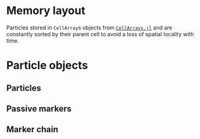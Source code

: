 # Memory layout

Particles stored in `CellArray`s objects from [`CellArrays.jl`](https://github.com/omlins/CellArrays.jl) and are constantly sorted by their parent cell to avoid a loss of spatial locality with time.

# Particle objects

## Particles

## Passive markers

## Marker chain